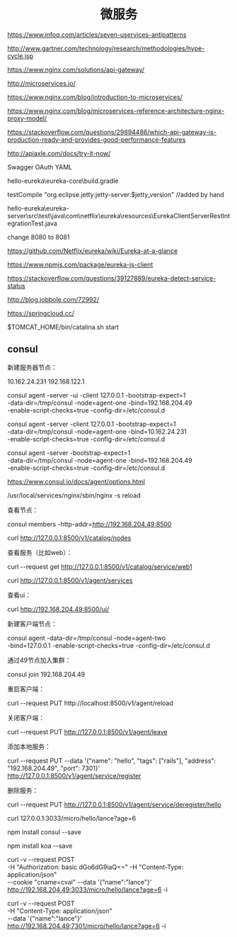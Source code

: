 <h1 align="center">微服务</h1>

https://www.infoq.com/articles/seven-uservices-antipatterns

http://www.gartner.com/technology/research/methodologies/hype-cycle.jsp

https://www.nginx.com/solutions/api-gateway/

http://microservices.io/

https://www.nginx.com/blog/introduction-to-microservices/

https://www.nginx.com/blog/microservices-reference-architecture-nginx-proxy-model/

https://stackoverflow.com/questions/29894486/which-api-gateway-is-production-ready-and-provides-good-performance-features

http://apiaxle.com/docs/try-it-now/

Swagger OAuth YAML


hello-eureka\eureka-core\build.gradle 

testCompile "org.eclipse.jetty:jetty-server:$jetty_version" //added by hand

hello-eureka\eureka-server\src\test\java\com\netflix\eureka\resources\EurekaClientServerRestIntegrationTest.java

change 8080 to 8081

https://github.com/Netflix/eureka/wiki/Eureka-at-a-glance

https://www.npmjs.com/package/eureka-js-client

https://stackoverflow.com/questions/39127889/eureka-detect-service-status

http://blog.jobbole.com/72992/

https://springcloud.cc/

$TOMCAT_HOME/bin/catalina.sh start

consul
-

新建服务器节点：

10.162.24.231
192.168.122.1

consul agent -server -ui -client 127.0.0.1 -bootstrap-expect=1 \
 -data-dir=/tmp/consul -node=agent-one -bind=192.168.204.49 \
 -enable-script-checks=true -config-dir=/etc/consul.d

 consul agent -server -client 127.0.0.1 -bootstrap-expect=1 \
 -data-dir=/tmp/consul -node=agent-one -bind=10.162.24.231 \
 -enable-script-checks=true -config-dir=/etc/consul.d

consul agent -server -bootstrap-expect=1 \
-data-dir=/tmp/consul -node=agent-one -bind=192.168.204.49 \
-enable-script-checks=true -config-dir=/etc/consul.d

https://www.consul.io/docs/agent/options.html

/usr/local/services/nginx/sbin/nginx -s reload

查看节点：

consul members -http-addr=http://192.168.204.49:8500

curl http://127.0.0.1:8500/v1/catalog/nodes

查看服务（比如web）：

curl --request get http://127.0.0.1:8500/v1/catalog/service/web1

curl http://127.0.0.1:8500/v1/agent/services

查看ui：

curl http://192.168.204.49:8500/ui/

新建客户端节点：

consul agent -data-dir=/tmp/consul -node=agent-two \
-bind=127.0.0.1 -enable-script-checks=true -config-dir=/etc/consul.d

通过49节点加入集群：

consul join 192.168.204.49

重启客户端：

curl --request PUT http://localhost:8500/v1/agent/reload

关闭客户端：

curl --request PUT http://127.0.0.1:8500/v1/agent/leave



添加本地服务：

curl --request PUT --data '{"name": "hello", "tags": ["rails"], "address": "192.168.204.49", "port": 7301}'  http://127.0.0.1:8500/v1/agent/service/register

删除服务：

curl --request PUT http://127.0.0.1:8500/v1/agent/service/deregister/hello


curl 127.0.0.1:3033/micro/hello/lance?age=6



npm install consul --save

npm install koa --save

curl -v --request POST \
-H "Authorization: basic dGo6dG9iaQ==" -H "Content-Type: application/json" \
--cookie "cname=cval" --data '{"name":"lance"}' \
http://192.168.204.49:3033/micro/hello/lance?age=6 -i

curl -v --request POST \
-H "Content-Type: application/json" \
--data '{"name":"lance"}' \
http://192.168.204.49:7301/micro/hello/lance?age=6 -i